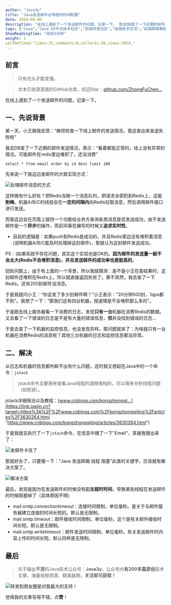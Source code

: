 ```yaml
---
author: "Java3y"
title: "Java发送邮件必带超时时间配置"
date: 2019-09-06
description: "在线上遇到了一个发送邮件的问题，记录一下。 我去DB查了一下近期的邮件发送情况，表示：“看着都挺正常的，线上没有异常的情况。可能邮件在redis里边堆积了，还没消费” 这样做有什么好处？把Redis当做一个消息队列，把请求全部扔到Redis上，这能削峰。机器ABC的线程会在…"
tags: ["Java","Java EE中文技术社区","前端开发社区","前端技术交流","前端框架教程","JavaScript 学习资源","CSS 技巧与最佳实践","HTML5 最新动态","前端工程师职业发展","开源前端项目","前端技术趋势"]
ShowReadingTime: "阅读3分钟"
weight: 1
selfDefined:"likes:25,comments:0,collects:20,views:3024,"
---
```

前言
--

> 只有光头才能变强。

> 文本已收录至我的GitHub仓库，欢迎Star：[github.com/ZhongFuChen…](https://link.juejin.cn?target=https%3A%2F%2Fgithub.com%2FZhongFuCheng3y%2F3y "https://github.com/ZhongFuCheng3y/3y")

在线上遇到了一个发送邮件的问题，记录一下。

一、先说背景
------

某一天，小王跟我反馈：“麻烦检查一下线上邮件的发送情况，我这查出来发送失败啦”

我去DB查了一下近期的邮件发送情况，表示：“看着都挺正常的，线上没有异常的情况。可能邮件在redis里边堆积了，还没消费”

```
select * from email order by id desc limit 100
```

先来说一下我这边发邮件的大致实现方式：

![处理邮件消息的方式](/images/jueJin/16cf1e68ffc6e9c.png)

这样做有什么好处？把Redis当做一个消息队列，把请求全部扔到Redis上，这能**削峰**。机器A/B/C的线程会在**一定的间隔内**向Redis拉取消息，然后调用邮件接口进行发送。

而我这边会在页面上提供一个功能给业务方查询各类消息是否发送成功，由于发送邮件是一个**异步**的操作，而前同事在编写的时候又**追求实时性**。

*   目前的逻辑是：如果push到Redis是成功的，并且Redis里边没有堆积着消息(说明机器A/B/C能及时处理掉这封邮件)，那就认为这封邮件发送成功。

PS：(如果系统不存在问题，其实这个实现也是OK的。**因为邮件的发送量一般不会太大(Redis不会堆积消息)，并且发送邮件的成功率也是挺高的**。

回到问题上，由于有上面的一个背景，所以我就猜测：是不是小王在查结果时，这封邮件还堆积在Redis上，所以就直接返回失败了。果不其然，我去查了一下Redis，还有200封邮件没消息。

于是我就问小王：“你这发了多少封邮件啊？”小王表示：“20分钟500封，1qps都不到”。我想了一下：“那我们这有四台机器，按道理是不会堆积那么多的”。

于是跑去线上服务器看一下消费的日志，发现**只有一台**机器在消费Redis的数据。又去看了一下错误的日志是不是有大量的错误信息，**但**并没找到错误的日志...

于是去查了一下机器的监控信息，也没发现异样。那问题就来了：为啥就只有一台机器在消费Redis的消息呢？其他三台机器的日志和监控信息都没异常。

二、解决
----

从日志和机器的信息都判断不出有什么问题，这时我又想起在Java中的一个命令：`jstack`

> jstack命令主要用来查看Java线程的调用堆栈的，可以用来分析线程问题（如死锁）。

jstack详细用法以及教程：[www.cnblogs.com/kongzhongqi…](https://link.juejin.cn?target=https%3A%2F%2Fwww.cnblogs.com%2Fkongzhongqijing%2Farticles%2F3630264.html "https://www.cnblogs.com/kongzhongqijing/articles/3630264.html")

于是我就去执行了一下`jstack`命令，在信息中搜了一下"Email"，真被我搜出来了：

![发邮件卡住了](/images/jueJin/16cd7c156913755.png)

那就好办了，只要搜一下：“Java 发送邮箱 线程 阻塞”此类的关键字，应该就有解决方案了。

![解决方案](/images/jueJin/16cf214fd02e0f0.png)

最后，发现是因为在发送邮件的时候没有配置**超时时间**，导致某些线程在发送邮件的时候阻塞掉了（具体原因不明）

*   mail.smtp.connectiontimeout：连接时间限制，单位毫秒。是关于与邮件服务器建立连接的时间长短的。默认是无限制。
*   mail.smtp.timeout：邮件接收时间限制，单位毫秒。这个是有关邮件接收时间长短。默认是无限制。
*   mail.smtp.writetimeout：邮件发送时间限制，单位毫秒。有关发送邮件时内容上传的时间长短。默认同样是无限制。

最后
--

> 乐于输出**干货**的Java技术公众号：**Java3y**。公众号内**有200多篇原创**技术文章、海量视频资源、精美脑图，**关注即可获取！**

![转发到朋友圈是对我最大的支持！](/images/jueJin/16d042c2d1d7ef5.png)

觉得我的文章写得不错，点**赞**！